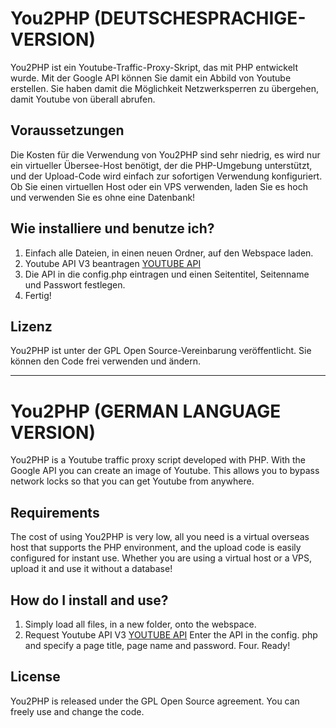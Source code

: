 # You2PHP (DEUTSCHESPRACHIGE-VERSION)
You2PHP ist ein Youtube-Traffic-Proxy-Skript, das mit PHP entwickelt wurde. Mit der Google API können Sie damit ein Abbild von Youtube erstellen. Sie haben damit die Möglichkeit Netzwerksperren zu übergehen, damit Youtube von überall abrufen.

## Voraussetzungen
Die Kosten für die Verwendung von You2PHP sind sehr niedrig, es wird nur ein virtueller Übersee-Host benötigt, der die PHP-Umgebung unterstützt, und der Upload-Code wird einfach zur sofortigen Verwendung konfiguriert. Ob Sie einen virtuellen Host oder ein VPS verwenden, laden Sie es hoch und verwenden Sie es ohne eine Datenbank!

## Wie installiere und benutze ich?
1. Einfach alle Dateien, in einen neuen Ordner, auf den Webspace laden.
2. Youtube API V3 beantragen [YOUTUBE API](https://console.developers.google.com/apis/library/youtube.googleapis.com)
3. Die API in die config.php eintragen und einen Seitentitel, Seitenname und Passwort festlegen.
4. Fertig!

## Lizenz
You2PHP ist unter der GPL Open Source-Vereinbarung veröffentlicht. Sie können den Code frei verwenden und ändern.

----

# You2PHP (GERMAN LANGUAGE VERSION)
You2PHP is a Youtube traffic proxy script developed with PHP. With the Google API you can create an image of Youtube. This allows you to bypass network locks so that you can get Youtube from anywhere.

## Requirements
The cost of using You2PHP is very low, all you need is a virtual overseas host that supports the PHP environment, and the upload code is easily configured for instant use. Whether you are using a virtual host or a VPS, upload it and use it without a database!

## How do I install and use?
1. Simply load all files, in a new folder, onto the webspace.
2. Request Youtube API V3 [YOUTUBE API](https://console.developers.google.com/apis/library/youtube.googleapis.com)
Enter the API in the config. php and specify a page title, page name and password.
Four. Ready!

## License
You2PHP is released under the GPL Open Source agreement. You can freely use and change the code.
